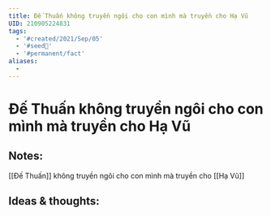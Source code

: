 ```yaml
---
title: Đế Thuấn không truyền ngôi cho con mình mà truyền cho Hạ Vũ
UID: 210905224831
tags:
  - '#created/2021/Sep/05'
  - '#seed🥜'
  - '#permanent/fact'
aliases:
  - 
---
```

# Đế Thuấn không truyền ngôi cho con mình mà truyền cho Hạ Vũ

## Notes:
[[Đế Thuấn]] không truyền ngôi cho con mình mà truyền cho [[Hạ Vũ]]

## Ideas & thoughts:
